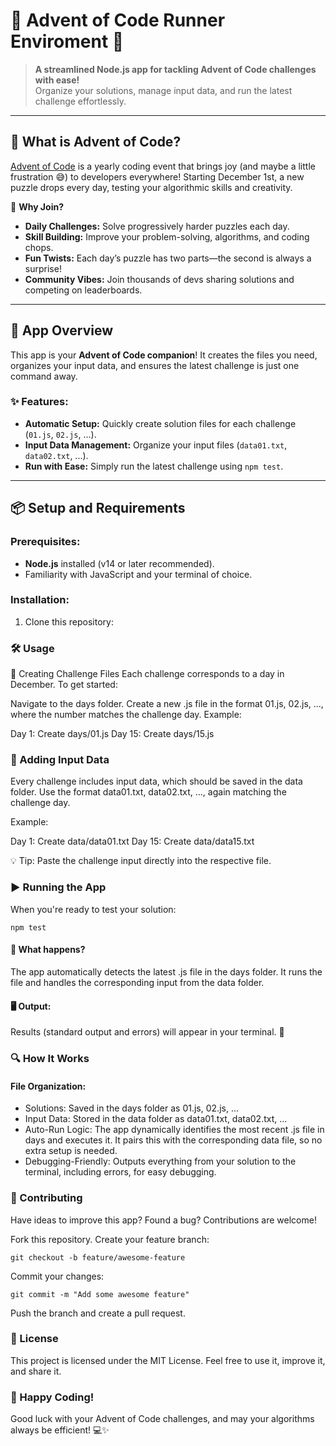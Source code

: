 # 🎄 Advent of Code Runner Enviroment 🎅

> **A streamlined Node.js app for tackling Advent of Code challenges with ease!**  
> Organize your solutions, manage input data, and run the latest challenge effortlessly.

---

## 🌟 What is Advent of Code?

[Advent of Code](https://adventofcode.com/) is a yearly coding event that brings joy (and maybe a little frustration 😅) to developers everywhere! Starting December 1st, a new puzzle drops every day, testing your algorithmic skills and creativity. 

🎁 **Why Join?**  
- **Daily Challenges:** Solve progressively harder puzzles each day.  
- **Skill Building:** Improve your problem-solving, algorithms, and coding chops.  
- **Fun Twists:** Each day’s puzzle has two parts—the second is always a surprise!  
- **Community Vibes:** Join thousands of devs sharing solutions and competing on leaderboards.  

---

## 🚀 App Overview

This app is your **Advent of Code companion**! It creates the files you need, organizes your input data, and ensures the latest challenge is just one command away.

### ✨ Features:
- **Automatic Setup:** Quickly create solution files for each challenge (`01.js`, `02.js`, ...).  
- **Input Data Management:** Organize your input files (`data01.txt`, `data02.txt`, ...).  
- **Run with Ease:** Simply run the latest challenge using `npm test`.  

---

## 📦 Setup and Requirements

### Prerequisites:
- **Node.js** installed (v14 or later recommended).  
- Familiarity with JavaScript and your terminal of choice.

### Installation:
1. Clone this repository: 


### 🛠️ Usage

📝 Creating Challenge Files
Each challenge corresponds to a day in December. To get started:

Navigate to the days folder.
Create a new .js file in the format 01.js, 02.js, ..., where the number matches the challenge day.
Example:

Day 1: Create days/01.js
Day 15: Create days/15.js

### 📂 Adding Input Data
Every challenge includes input data, which should be saved in the data folder. Use the format data01.txt, data02.txt, ..., again matching the challenge day.

Example:

Day 1: Create data/data01.txt
Day 15: Create data/data15.txt

💡 Tip: Paste the challenge input directly into the respective file.

### ▶️ Running the App
When you're ready to test your solution:
```
npm test
```
#### 🚨 What happens?

The app automatically detects the latest .js file in the days folder.
It runs the file and handles the corresponding input from the data folder.

#### 🖥️ Output:
Results (standard output and errors) will appear in your terminal. 🎉

### 🔍 How It Works

#### File Organization:
- Solutions: Saved in the days folder as 01.js, 02.js, ...
- Input Data: Stored in the data folder as data01.txt, data02.txt, ...
- Auto-Run Logic: The app dynamically identifies the most recent .js file in days and executes it. It pairs this with the corresponding data file, so no extra setup is needed.
- Debugging-Friendly: Outputs everything from your solution to the terminal, including errors, for easy debugging.

### 🌟 Contributing

Have ideas to improve this app? Found a bug? Contributions are welcome!

Fork this repository.
Create your feature branch:
```
git checkout -b feature/awesome-feature
```
Commit your changes:
```
git commit -m "Add some awesome feature"
```
Push the branch and create a pull request.

### 📜 License

This project is licensed under the MIT License. Feel free to use it, improve it, and share it.

### 🎉 Happy Coding!
Good luck with your Advent of Code challenges, and may your algorithms always be efficient! 💻✨